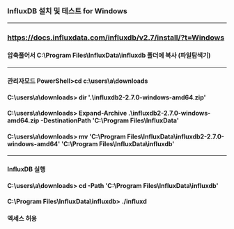 ### InfluxDB 설치 및 테스트 for Windows
---
### https://docs.influxdata.com/influxdb/v2.7/install/?t=Windows
#### 압축풀어서 C:\Program Files\InfluxData\influxdb 폴더에 복사 (파일탐색기)
---
#### 관리자모드 PowerShell>cd c:\users\a\downloads
#### C:\users\a\downloads> dir '.\influxdb2-2.7.0-windows-amd64.zip'
#### C:\users\a\downloads> Expand-Archive .\influxdb2-2.7.0-windows-amd64.zip -DestinationPath 'C:\Program Files\InfluxData\'
#### C:\users\a\downloads> mv 'C:\Program Files\InfluxData\influxdb2-2.7.0-windows-amd64' 'C:\Program Files\InfluxData\influxdb'
---
#### InfluxDB 실행
#### C:\users\a\downloads> cd -Path 'C:\Program Files\InfluxData\influxdb\'
#### C:\Program Files\InfluxData\influxdb\> ./influxd
#### 엑세스 허용


